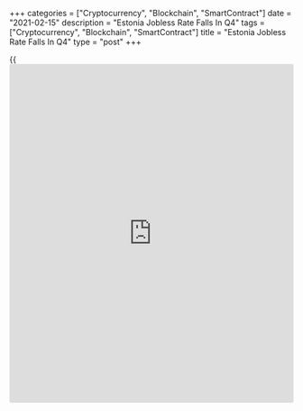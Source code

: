 +++
categories = ["Cryptocurrency", "Blockchain", "SmartContract"]
date = "2021-02-15"
description = "Estonia Jobless Rate Falls In Q4"
tags = ["Cryptocurrency", "Blockchain", "SmartContract"]
title = "Estonia Jobless Rate Falls In Q4"
type = "post"
+++

{{<iframe id="large-banner" src="https://www.bounty.group/#slide=5.0" width="100%" height="600" scrolling="no" style="border: 0px solid rgb(216, 221, 230); border-radius: 3px;">}}

Estonia's jobless rate declined in the fourth quarter, after rising
sharply in the previous three months, data from Statistics Estonia
showed on Monday.

The jobless rate fell to 7.4 percent in the fourth quarter from 7.7
percent in the third quarter. In the second quarter, the rate was 5
percent.

A year ago, the rate was 4.1 percent in the fourth quarter.

In 2020, the unemployment rate climbed to 6.8 percent from 4.4 percent
in 2019, largely due to the disruption to economic activity caused by
the [coronavirus][1] pandemic. The rate was the highest since 2016, when
it was at the same level.

The number of unemployed were 47,900 persons, which was 16,600 more than
in 2019.

"Compared to 2019, the share of unemployed persons grew the most among
clerical support workers, technicians and associate professionals,"
Katriin Polluaar, analyst at Statistics Estonia, said.

The number of employed persons increased by 16,600 to 47,900 in 2020.
The employment rate was 66.7 percent.

The labor force participation rate remained unchanged at 71.6 percent in
2020.

For comments and feedback [contact](https://www.playgroundfx.com/contact/): editorial@rtt[news](https://www.letsplayfx.com/blog/forex-news-website/).com

[Economic News][2]

 **What parts of the world are seeing the best (and worst) economic
performances lately? Click[here][3] to check out our [Econ Scorecard][3]
and find out! See up-to-the-moment [ranking](https://www.playgroundfx.com/blog/crypto-exchange-ranking/)s for the best and worst
performers in [GDP][4], [unemployment rate][5], [inflation][3] and much
more.**

   1. www.rtt[news](https://www.letsplayfx.com/blog/forex-news-website/).com/list/coronavirus.aspx
   2. www.rtt[news](https://www.letsplayfx.com/blog/forex-news-website/).com/Content/EconomicNews.aspx
   3. www.rtt[news](https://www.letsplayfx.com/blog/forex-news-website/).com/economic-scorecard/world-rank/CPI/highest-performance.aspx
   4. www.rtt[news](https://www.letsplayfx.com/blog/forex-news-website/).com/economic-scorecard/world-rank/GDP/highest-performance.aspx
   5. www.rtt[news](https://www.letsplayfx.com/blog/forex-news-website/).com/economic-scorecard/world-rank/unemployment-rate/lowest-performance.aspx